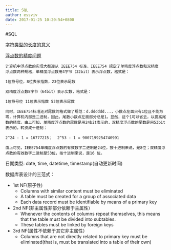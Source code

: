 ```yaml
---
title: SQL
author: essviv
date: 2017-01-25 10:20:54+0800
---
```


#SQL

[字符类型的长度的意义](http://www.cnblogs.com/echo-something/archive/2012/08/26/mysql_int.html)

[浮点数的精度问题](http://www.jb51.net/article/31723.htm)

	计算机中浮点数的实现大都遵从 IEEE754 标准，IEEE754 规定了单精度浮点数和双精度  浮点数两种规格，单精度浮点数用4字节（32bit）表示浮点数，格式是：
	
	1位符号位，8位表示指数，23位表示尾数
	
	双精度浮点数8字节（64bit）表示实数，格式是：
	
	1位符号位 11位表示指数 52位表示尾数
	
	同时，IEEE754标准还对尾数的格式做了规范：d.dddddd...，小数点左面只有1位且不能为零，计算机内部是二进制，因此，尾数小数点左面部分总是1。显然，这个1可以省去，以提高尾数的精度。由上可知，单精度浮点数的尾数是用24bit表示的，双精度浮点数的尾数是用53bit表示的，转换成十进制：
	
	2^24 - 1 = 16777215；  2^53 - 1 = 9007199254740991
	
	由上可见，IEEE754单精度浮点数的有效数字二进制是24位，按十进制来说，是8位；双精度浮点数的有效数字二进制是53位，按十进制来说，是16 位。
	
日期类型: date, time, datetime, timestamp(自动更新时间)

数据库表设计的三范式：

* 1st NF(原子性)
	* Columns with similar content must be eliminated
	* A table must be created for a group of associated data
	* Each data record must be identifiable by means of a primary key
* 2nd NF(非主属性非部分依赖于主属性）
	* Whenever the contents of columns repeat themselves, this means that the table must be divided into subtables.
	* These tables must be linked by foreign keys
* 3rd NF(属性不依赖于其它非主属性）
	* Columns that are not directly related to primary key must be eliminated(that is, must be translated into a table of their own)